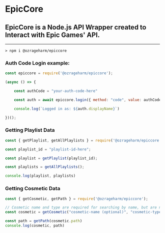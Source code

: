 # EpicCore
## EpicCore is a Node.js API Wrapper created to Interact with Epic Games' API.
---

```code
> npm i @ozrageharm/epiccore
```

### Auth Code Login example:

```javascript
const epiccore = require('@ozrageharm/epiccore');

(async () => {

    const authCode = "your-auth-code-here"

    const auth = await epiccore.login({ method: "code", value: authCode });

    console.log(`Logged in as: ${auth.displayName}`)

})();
```

### Getting Playlist Data

```javascript
const { getPlaylist, getAllPlaylists } = require('@ozrageharm/epiccore');

const playlist_id = "playlist-id-here";

const playlist = getPlaylist(playlist_id);

const playlists = getAllPlaylists();

console.log(playlist, playlists)
```

### Getting Cosmetic Data

```javascript
const { getCosmetic, getPath } = require('@ozrageharm/epiccore');

// Cosmetic name and type are required for searching by name, but are not required for searching by id
const cosmetic = getCosmetic("cosmetic-name (optional)", "cosmetic-type (optional)", "cosmetic-id (optional)")

const path = getPath(cosmetic.path)
console.log(cosmetic, path)
```